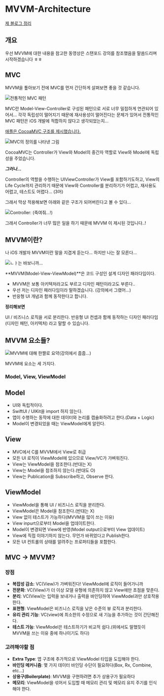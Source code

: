 # MVVM-Architecture

[제 블로그 정리](https://gaeng2y.medium.com/mvvm%EC%97%90-%EB%8C%80%ED%95%9C-%EC%A0%95%EC%9D%98%EC%99%80-%EA%B0%9C%EB%85%90-%ED%95%A5%EC%95%84%EB%B3%B4%EA%B8%B0-72b189c84b30)

## 개요
우선 MVVM에 대한 내용을 참고한 동영상은 스탠포드 강의를 참조했음을 말씀드리며 시작하겠습니다 ㅎㅎ

## MVC
MVVM을 톺아보기 전에 MVC를 먼저 간단하게 살펴보면 좋을 것 같습니다.

![전통적인 MVC 패턴](https://miro.medium.com/max/1400/0*WCDg9vbLjdz_YZGf.png)

MVC란 Model-View-Controller로 구성된 패턴으로 서로 너무 밀접하게 연관되어 있어서… 각각 독립성이 떨어지기 때문에 재사용성이 떨어진다는 문제가 있어서 전통적인 MVC 패턴은 iOS 개발에 적합하지 않다고 생각되었는지…

[애플은 CocoaMVC 구조를 제시했습니다.](https://developer.apple.com/library/archive/documentation/General/Conceptual/CocoaEncyclopedia/Model-View-Controller/Model-View-Controller.html)

![MVC의 정의를 나타낸 그림](https://miro.medium.com/max/1178/0*yVzhg5HafOSNyWia.png)

CocoaMVC는 Controller가 View와 Model의 중간자 역할로 View와 Model에 독립성을 주었습니다.

***그러나…***

Controller의 역할을 수행하는 UIViewController가 View를 포함하기도하고, View의 Life Cycle까지 관리하기 때문에 View와 Controller를 분리하기가 어렵고, 재사용도 어렵고, 테스트도 어렵다… (3어)

그래서 막상 적용해보면 아래와 같은 구조가 되어버린다고 볼 수 있다…

![Controller: (죽여줘…!)](https://miro.medium.com/max/1400/0*sIipVDYCVCtJyK3T.PNG)

그래서 Controller가 너무 많은 일을 하기 때문에 MVVM 이 제시된 것입니다..!

## MVVM이란?
나 iOS 개발자 MVVM이란 말을 지겹게 듣는다… 하지만 나는 잘 모른다…

![ㄴㅏ는 바보니까…](https://miro.medium.com/max/558/0*RB_fbqSCIlE9XcW9.jpg)

**MVVM(Model-View-ViewModel)**은 코드 구성인 설계 디자인 패러다임이다.

* MVVM은 보통 아키텍처라고도 부르고 디자인 패턴이라고도 부른다..
* 우선 저는 디자인 패러다임이라 말하겠습니다. (강의에서 그랬어…)
* 반응형 UI 개념과 함께 동작한다고 합니다.

**정리해보면**

UI / 비즈니스 로직을 서로 분리한다.
반응형 UI 컨셉과 함께 동작하는 디자인 패러다임(디자인 패턴, 아키텍처)
라고 말할 수 있습니다.

## MVVM 요소들?

![MVVM에 대해 한짤로 요약(강의에서 줍줍…)](https://miro.medium.com/max/1400/0*rVEv5bPK21zvpu_8)

MVVM에 요소는 세 가지다. 

### Model, View, ViewModel

## Model

* UI와 독립적이다.
* SwiftUI / UIKit을 import 하지 않는다.
* 앱이 수행하는 동작에 대한 데이터와 논리를 캡슐화하려고 한다.(Data + Logic)
* Model이 변경되었을 때는 ViewModel에게 알린다.

## View
* MVC에서 C를 MVVM에서 View로 취급
* 모든 UI 로직이 ViewModel에 있으므로 View/VC가 가벼워진다.
* View는 ViewModel을 참조한다.(반대는 X)
* View는 Model을 참조하지 않는다.(반대도 O)
* View는 Publication을 Subscribe하고, Observe 한다.

## ViewModel
* ViewModel을 통해 UI / 비즈니스 로직을 분리한다.
* ViewModel은 Model을 참조한다.(반대는 X)
* View 없이 테스트가 가능하다(MVVM을 많이 쓰는 이유)
* View inpurt으로부터 Model을 업데이트한다.
* Model이 변경되면 View에 반영(Model output으로부터 View 업데이트)
* View에 직접 이야기하지 않는다. 무언가 바뀌었다고 Publish한다.
* 모든 UI 컨트롤의 상태를 알려주는 프로퍼티들을 포함한다.

## MVC -> MVVM?
### 장점
* **복잡성 감소**: VC(View)가 가벼워진다! ViewModel에 로직이 들어가니까
* **전문화**: VC(View)가 더 이상 모델 유형에 의존하지 않고 View에만 초점을 맞춘다.
* **분리**: VC(View)는 입력을 보내거나 출력을 바인딩하여 ViewModel과만 상호작용한다.
* **표현형**: ViewModel은 비즈니스 로직을 낮은 수준의 뷰 로직과 분리한다.
* **유리 관리 기능**: VC(view)에 최소한의 수정으로 새 기능을 추가하는 것이 간단해진다.
* **테스트 가능**: ViewModel은 테스트하기가 비교적 쉽다.(위에서도 말했듯이 MVVM을 쓰는 이유 중에 하나이기도 하다)

### 고려해야할 점
* **Extra Type**: 앱 구조에 추가적으로 ViewModel 타입을 도입해야 한다.
* **바인딩 메커니즘**: 몇 가지 데이터 바인딩 수단이 필요하다(Box, Rx, Combine, etc…)
* **상용구(Boilerplate)**: MVVM을 구현하려면 추가 상용구가 필요하다
* **메모리**: ViewModel을 섞어서 도입할 때 메모리 관리 및 메모리 유지 주기를 인식해야 한다.
